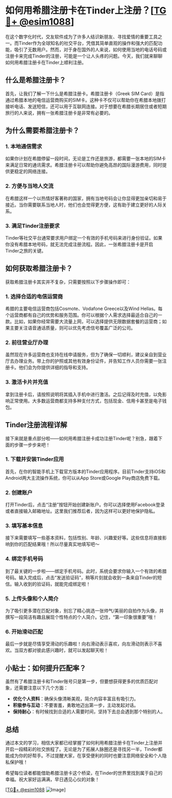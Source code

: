 # 如何用希腊注册卡在Tinder上注册？[[TG💪+ @esim1088](https://t.me/s/esim1088)]

在这个数字化时代，交友软件成为了许多人结识新朋友、寻找爱情的重要工具之一。而Tinder作为全球知名的社交平台，凭借其简单直观的操作和强大的匹配功能，吸引了无数用户。然而，对于身在国外的人来说，如何使用当地的电话号码或注册卡来完成Tinder的注册，可能是一个让人头疼的问题。今天，我们就来聊聊如何用希腊注册卡在Tinder上顺利注册。

## 什么是希腊注册卡？

首先，让我们了解一下什么是希腊注册卡。希腊注册卡（Greek SIM Card）是指通过希腊本地的电信运营商购买的SIM卡。这种卡不仅可以帮助你在希腊本地拨打接听电话、发送短信，还可以用于互联网连接。对于想要在希腊长期居住或者短期旅行的人来说，拥有一张希腊注册卡是非常有必要的。

## 为什么需要希腊注册卡？

### 1. **本地通信需求**
如果你计划在希腊停留一段时间，无论是工作还是旅游，都需要一张本地的SIM卡来满足日常的通讯需求。希腊注册卡可以帮助你避免高昂的国际漫游费用，同时提供更稳定的网络连接。

### 2. **方便与当地人交流**
在希腊这样一个以热情好客著称的国家，拥有当地号码会让你显得更加亲切和易于接近。当你需要联系当地人时，他们也会觉得更方便，这有助于建立更好的人际关系。

### 3. **满足Tinder注册要求**
Tinder等社交平台通常要求用户绑定一个有效的手机号码来进行身份验证。如果你没有希腊本地号码，就无法完成注册流程。因此，一张希腊注册卡是开启Tinder之旅的关键。

## 如何获取希腊注册卡？

获取希腊注册卡其实并不复杂，只需要按照以下步骤操作即可：

### 1. **选择合适的电信运营商**
希腊的主要电信运营商包括Cosmote、Vodafone Greece以及Wind Hellas。每个运营商都有自己的优势和服务范围。你可以根据个人需求选择最适合自己的一款。比如，如果你经常需要大流量上网，可以选择提供无限数据套餐的运营商；如果主要关注语音通话质量，则可以优先考虑信号覆盖广泛的公司。

### 2. **前往营业厅办理**
虽然现在许多运营商也支持在线申请服务，但为了确保一切顺利，建议亲自到营业厅去办理业务。带上你的护照或其他有效身份证件，并告知工作人员你需要一张注册卡。他们会为你提供详细的指导和支持。

### 3. **激活卡片并充值**
拿到注册卡后，请按照说明将其插入手机中进行激活。之后记得及时充值，以免影响正常使用。大多数运营商都支持多种支付方式，包括现金、信用卡甚至是电子钱包。

## Tinder注册流程详解

接下来就是重点部分啦——如何用希腊注册卡成功注册Tinder呢？别急，跟着下面的步骤一步步来吧！

### 1. **下载并安装Tinder应用**
首先，在你的智能手机上下载官方版本的Tinder应用程序。目前Tinder支持iOS和Android两大主流操作系统，你可以从App Store或Google Play商店免费下载。

### 2. **创建账户**
打开Tinder后，点击“注册”按钮开始创建新账户。你可以选择使用Facebook登录或者直接输入邮箱地址。这里我们推荐后者，因为这样可以更好地保护隐私。

### 3. **填写基本信息**
接下来需要填写一些基本资料，包括性别、年龄、兴趣爱好等。这些信息将直接影响到你的匹配结果哦！所以尽量真实地填写吧～

### 4. **绑定手机号码**
到了最关键的一步啦——绑定手机号码。此时，系统会要求你输入一个有效的希腊号码。输入完成后，点击“发送验证码”，稍等片刻就会收到一条来自Tinder的短信。输入收到的验证码，就能完成绑定啦！

### 5. **上传头像和个人简介**
为了吸引更多潜在匹配对象，别忘了精心挑选一张帅气/美丽的自拍作为头像，并撰写一段简洁有趣且展现个性特点的个人简介。记住，“第一印象很重要”哦！

### 6. **开始滑动匹配**
最后一步就是尽情享受滑动的乐趣啦！向右滑动表示喜欢，向左滑动则表示不喜欢。当双方都对彼此感兴趣时，就可以发起聊天啦！

## 小贴士：如何提升匹配率？

虽然有了希腊注册卡和Tinder账号只是第一步，但要想获得更多的优质匹配对象，还需要注意以下几个方面：

- **优化个人资料**：确保头像清晰美观，简介内容丰富且有吸引力。
- **积极参与互动**：不要害羞，勇敢地迈出第一步，主动发起对话。
- **保持耐心**：有时候找到合适的人需要时间，坚持下去总会遇到那个特别的人。

## 总结

通过本文的学习，相信大家都已经掌握了如何利用希腊注册卡在Tinder上注册并开启一段精彩的社交旅程了。无论是为了拓展人脉圈还是寻找另一半，Tinder都能成为你的好帮手。不过提醒大家，在享受便利的同时也要注意网络安全和个人隐私保护哦！

希望每位读者都能借助希腊注册卡这个桥梁，在Tinder的世界里找到属于自己的幸福。祝大家好运满满，早日遇见心仪的对象！

[[TG💪+ @esim1088](https://t.me/s/esim1088) ![Image](https://i.postimg.cc/4NQfJmqS/Snipaste-2025-05-13-00-14-12.png)]